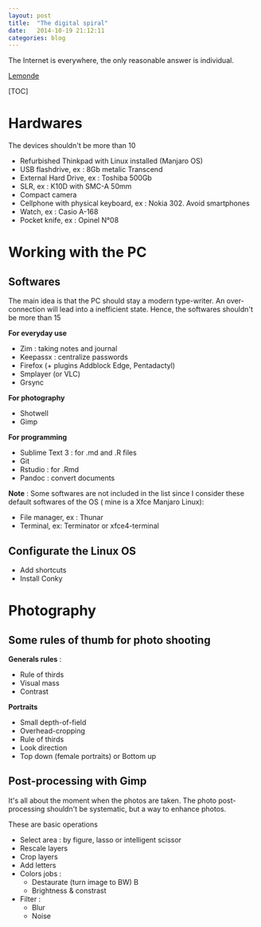 ```yaml
---
layout: post
title:  "The digital spiral"
date:   2014-10-19 21:12:11
categories: blog
---
```


The Internet is everywhere, the only reasonable answer is individual.

[Lemonde](http://www.lemonde.fr/style/article/2012/04/27/ces-branches-qui-debranchent_1691531_1575563.html)

[TOC]

# Hardwares #

The devices shouldn't be more than 10

* Refurbished Thinkpad with Linux installed (Manjaro OS)
* USB flashdrive, ex : 8Gb metalic Transcend 
* External Hard Drive, ex : Toshiba 500Gb
* SLR, ex : K10D with SMC-A 50mm
* Compact camera
* Cellphone with physical keyboard, ex : Nokia 302. Avoid smartphones
* Watch, ex : Casio A-168
* Pocket knife, ex : Opinel N°08


# Working with the PC #

## Softwares ##

The main idea is that the PC should stay a modern type-writer. An over-connection will lead into a inefficient state. Hence, the softwares shouldn't be more than 15

**For everyday use**

* Zim : taking notes and journal
* Keepassx : centralize passwords
* Firefox (+ plugins Addblock Edge, Pentadactyl)
* Smplayer (or VLC)
* Grsync

**For photography**

* Shotwell
* Gimp

**For programming**

* Sublime Text 3 : for .md and  .R files
* Git
* Rstudio : for .Rmd
* Pandoc : convert documents

**Note** : Some softwares are not included in the list since I consider these  default softwares of the OS ( mine is a Xfce Manjaro Linux):

* File manager, ex : Thunar 
* Terminal, ex: Terminator or xfce4-terminal

## Configurate the Linux OS ##

* Add shortcuts
* Install Conky

# Photography #

## Some rules of thumb for photo shooting  ##

**Generals rules** :

* Rule of thirds
* Visual mass 
* Contrast

**Portraits**

* Small depth-of-field
* Overhead-cropping
* Rule of thirds
* Look direction 
* Top down (female portraits) or Bottom up


## Post-processing with Gimp ##

 It's all about the moment when the photos are taken. The photo post-processing shouldn't be systematic, but a way to enhance photos.

These are basic operations

* Select area : by figure, lasso or intelligent scissor
* Rescale layers 
* Crop layers
* Add letters
* Colors jobs : 
	- Destaurate (turn image to BW) B
	- Brightness & constrast
* Filter :
	- Blur 
	- Noise






